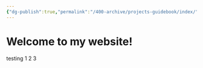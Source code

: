 ```yaml
---
{"dg-publish":true,"permalink":"/400-archive/projects-guidebook/index/","tags":["gardenEntry"]}
---
```


# Welcome to my website!

testing 1 2 3

